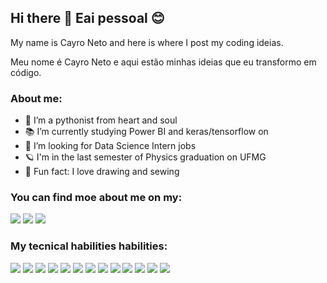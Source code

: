 ## Hi there 👋 Eai pessoal 😊

My name is Cayro Neto and here is where I post my coding ideias. 

Meu nome é Cayro Neto e aqui estão minhas ideias que eu transformo em código.

### About me:

- 🐍 I’m a pythonist from heart and soul
- 📚 I’m currently studying Power BI and keras/tensorflow on <img scr="https://img.shields.io/badge/Datacamp-05192D?style=for-the-badge&logo=datacamp&logoColor=65FF8F"/>
- 🔭 I’m looking for Data Science Intern jobs
- 🪐 I'm in the last semester of Physics graduation on UFMG
- 🎈 Fun fact: I love drawing and sewing

### You can find  moe about me on my:

[<img src="https://img.shields.io/badge/Medium-12100E?style=for-the-badge&logo=medium&logoColor=white" />][medium]
[<img src="https://img.shields.io/badge/LinkedIn-0077B5?style=for-the-badge&logo=linkedin&logoColor=white" />][linkedin]
[<img src="https://img.shields.io/badge/Instagram-E4405F?style=for-the-badge&logo=instagram&logoColor=white" />][instagram]

### My tecnical habilities habilities:



<img src="https://img.shields.io/badge/Keras-D00000?style=for-the-badge&logo=Keras&logoColor=white"/>  
<img src="https://img.shields.io/badge/TensorFlow-FF6F00?style=for-the-badge&logo=TensorFlow&logoColor=white"/>  
<img src="https://img.shields.io/badge/Jupyter-F37626.svg?&style=for-the-badge&logo=Jupyter&logoColor=white"/> 
<img src="https://img.shields.io/badge/scikit_learn-F7931E?style=for-the-badge&logo=scikit-learn&logoColor=white"/>
<img src="https://img.shields.io/badge/Adobe%20Illustrator-FF9A00?style=for-the-badge&logo=adobe%20illustrator&logoColor=white"/>  
<img src="https://img.shields.io/badge/PowerBI-F2C811?style=for-the-badge&logo=Power%20BI&logoColor=white"/> 
<img src="https://img.shields.io/badge/LaTeX-47A141?style=for-the-badge&logo=LaTeX&logoColor=white"/>  
<img src="https://img.shields.io/badge/Microsoft_Excel-217346?style=for-the-badge&logo=microsoft-excel&logoColor=white"/> 
<img src="https://img.shields.io/badge/Python-3776AB?style=for-the-badge&logo=python&logoColor=white"/>
<img src="https://img.shields.io/badge/Adobe%20Photoshop-31A8FF?style=for-the-badge&logo=Adobe%20Photoshop&logoColor=black"/>  
<img src="https://img.shields.io/badge/C-00599C?style=for-the-badge&logo=c&logoColor=white"/>  
<img src="https://img.shields.io/badge/Pandas-2C2D72?style=for-the-badge&logo=pandas&logoColor=white"/> 
<img src="https://img.shields.io/badge/PostgreSQL-00000F?style=for-the-badge&logo=mysql&logoColor=white"/>  





<!---
<img src=""/>  
-->

[medium]: https://cyaneto.medium.com/
[linkedin]:https://www.linkedin.com/in/cayro-neto/
[instagram]: https://instagram.com/cyanet.o

<!--



**cyaneto/cyaneto** is a ✨ _special_ ✨ repository because its `README.md` (this file) appears on your GitHub profile.

Here are some ideas to get you started:

- 🔭 I’m currently working on ...
- 🌱 I’m currently learning ...
- 👯 I’m looking to collaborate on ...
- 🤔 I’m looking for help with ...
- 💬 Ask me about ...
- 📫 How to reach me: ...
- 😄 Pronouns: ...
- ⚡ Fun fact: ...
-->
